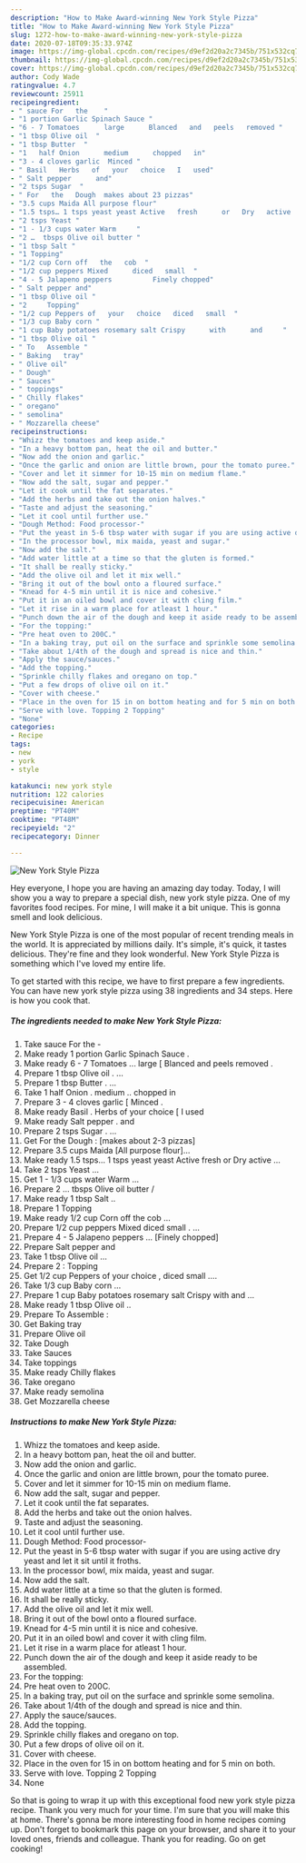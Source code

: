 ```yaml
---
description: "How to Make Award-winning New York Style Pizza"
title: "How to Make Award-winning New York Style Pizza"
slug: 1272-how-to-make-award-winning-new-york-style-pizza
date: 2020-07-18T09:35:33.974Z
image: https://img-global.cpcdn.com/recipes/d9ef2d20a2c7345b/751x532cq70/new-york-style-pizza-recipe-main-photo.jpg
thumbnail: https://img-global.cpcdn.com/recipes/d9ef2d20a2c7345b/751x532cq70/new-york-style-pizza-recipe-main-photo.jpg
cover: https://img-global.cpcdn.com/recipes/d9ef2d20a2c7345b/751x532cq70/new-york-style-pizza-recipe-main-photo.jpg
author: Cody Wade
ratingvalue: 4.7
reviewcount: 25911
recipeingredient:
- " sauce For   the    "
- "1 portion Garlic Spinach Sauce "
- "6 - 7 Tomatoes      large      Blanced   and   peels   removed "
- "1 tbsp Olive oil  "
- "1 tbsp Butter  "
- "1   half Onion      medium      chopped   in"
- "3 - 4 cloves garlic  Minced "
- " Basil   Herbs   of   your   choice   I   used"
- " Salt pepper      and"
- "2 tsps Sugar  "
- " For   the   Dough  makes about 23 pizzas"
- "3.5 cups Maida All purpose flour"
- "1.5 tsps… 1 tsps yeast yeast Active   fresh      or   Dry   active     "
- "2 tsps Yeast "
- "1 - 1/3 cups water Warm     "
- "2 …  tbsps Olive oil butter "
- "1 tbsp Salt "
- "1 Topping"
- "1/2 cup Corn off   the   cob  "
- "1/2 cup peppers Mixed      diced   small  "
- "4 - 5 Jalapeno peppers          Finely chopped"
- " Salt pepper and"
- "1 tbsp Olive oil "
- "2     Topping"
- "1/2 cup Peppers of   your   choice   diced   small  "
- "1/3 cup Baby corn "
- "1 cup Baby potatoes rosemary salt Crispy      with      and     "
- "1 tbsp Olive oil "
- " To   Assemble "
- " Baking   tray"
- " Olive oil"
- " Dough"
- " Sauces"
- " toppings"
- " Chilly flakes"
- " oregano"
- " semolina"
- " Mozzarella cheese"
recipeinstructions:
- "Whizz the tomatoes and keep aside."
- "In a heavy bottom pan, heat the oil and butter."
- "Now add the onion and garlic."
- "Once the garlic and onion are little brown, pour the tomato puree."
- "Cover and let it simmer for 10-15 min on medium flame."
- "Now add the salt, sugar and pepper."
- "Let it cook until the fat separates."
- "Add the herbs and take out the onion halves."
- "Taste and adjust the seasoning."
- "Let it cool until further use."
- "Dough Method: Food processor-"
- "Put the yeast in 5-6 tbsp water with sugar if you are using active dry yeast and let it sit until it froths."
- "In the processor bowl, mix maida, yeast and sugar."
- "Now add the salt."
- "Add water little at a time so that the gluten is formed."
- "It shall be really sticky."
- "Add the olive oil and let it mix well."
- "Bring it out of the bowl onto a floured surface."
- "Knead for 4-5 min until it is nice and cohesive."
- "Put it in an oiled bowl and cover it with cling film."
- "Let it rise in a warm place for atleast 1 hour."
- "Punch down the air of the dough and keep it aside ready to be assembled."
- "For the topping:"
- "Pre heat oven to 200C."
- "In a baking tray, put oil on the surface and sprinkle some semolina."
- "Take about 1/4th of the dough and spread is nice and thin."
- "Apply the sauce/sauces."
- "Add the topping."
- "Sprinkle chilly flakes and oregano on top."
- "Put a few drops of olive oil on it."
- "Cover with cheese."
- "Place in the oven for 15 in on bottom heating and for 5 min on both."
- "Serve with love. Topping 2 Topping"
- "None"
categories:
- Recipe
tags:
- new
- york
- style

katakunci: new york style 
nutrition: 122 calories
recipecuisine: American
preptime: "PT40M"
cooktime: "PT48M"
recipeyield: "2"
recipecategory: Dinner

---
```



![New York Style Pizza](https://img-global.cpcdn.com/recipes/d9ef2d20a2c7345b/751x532cq70/new-york-style-pizza-recipe-main-photo.jpg)

Hey everyone, I hope you are having an amazing day today. Today, I will show you a way to prepare a special dish, new york style pizza. One of my favorites food recipes. For mine, I will make it a bit unique. This is gonna smell and look delicious.



New York Style Pizza is one of the most popular of recent trending meals in the world. It is appreciated by millions daily. It's simple, it's quick, it tastes delicious. They're fine and they look wonderful. New York Style Pizza is something which I've loved my entire life.


To get started with this recipe, we have to first prepare a few ingredients. You can have new york style pizza using 38 ingredients and 34 steps. Here is how you cook that.

<!--inarticleads1-->

##### The ingredients needed to make New York Style Pizza:

1. Take  sauce For   the    -
1. Make ready 1 portion Garlic Spinach Sauce .
1. Make ready 6 - 7 Tomatoes ...     large     [ Blanced   and   peels   removed .
1. Prepare 1 tbsp Olive oil . ...
1. Prepare 1 tbsp Butter . ...
1. Take 1   half Onion .     medium ..     chopped   in
1. Prepare 3 - 4 cloves garlic [ Minced .
1. Make ready  Basil .  Herbs   of   your   choice  [ I   used
1. Make ready  Salt pepper .     and
1. Prepare 2 tsps Sugar . ...
1. Get  For   the   Dough : [makes about 2-3 pizzas]
1. Prepare 3.5 cups Maida [All purpose flour]…
1. Make ready 1.5 tsps… 1 tsps yeast yeast Active   fresh      or   Dry   active     …
1. Take 2 tsps Yeast …
1. Get 1 - 1/3 cups water Warm     …
1. Prepare 2 …  tbsps Olive oil butter /
1. Make ready 1 tbsp Salt ..
1. Prepare 1 Topping
1. Make ready 1/2 cup Corn off   the   cob  …
1. Prepare 1/2 cup peppers Mixed      diced   small . …
1. Prepare 4 - 5 Jalapeno peppers …         [Finely chopped]
1. Prepare  Salt pepper and
1. Take 1 tbsp Olive oil …
1. Prepare 2 :    Topping
1. Get 1/2 cup Peppers of   your   choice ,  diced   small  ….
1. Take 1/3 cup Baby corn …
1. Prepare 1 cup Baby potatoes rosemary salt Crispy      with      and     …
1. Make ready 1 tbsp Olive oil ..
1. Prepare  To   Assemble :
1. Get  Baking   tray
1. Prepare  Olive oil
1. Take  Dough
1. Take  Sauces
1. Take  toppings
1. Make ready  Chilly flakes
1. Take  oregano
1. Make ready  semolina
1. Get  Mozzarella cheese




<!--inarticleads2-->

##### Instructions to make New York Style Pizza:

1. Whizz the tomatoes and keep aside.
1. In a heavy bottom pan, heat the oil and butter.
1. Now add the onion and garlic.
1. Once the garlic and onion are little brown, pour the tomato puree.
1. Cover and let it simmer for 10-15 min on medium flame.
1. Now add the salt, sugar and pepper.
1. Let it cook until the fat separates.
1. Add the herbs and take out the onion halves.
1. Taste and adjust the seasoning.
1. Let it cool until further use.
1. Dough Method: Food processor-
1. Put the yeast in 5-6 tbsp water with sugar if you are using active dry yeast and let it sit until it froths.
1. In the processor bowl, mix maida, yeast and sugar.
1. Now add the salt.
1. Add water little at a time so that the gluten is formed.
1. It shall be really sticky.
1. Add the olive oil and let it mix well.
1. Bring it out of the bowl onto a floured surface.
1. Knead for 4-5 min until it is nice and cohesive.
1. Put it in an oiled bowl and cover it with cling film.
1. Let it rise in a warm place for atleast 1 hour.
1. Punch down the air of the dough and keep it aside ready to be assembled.
1. For the topping:
1. Pre heat oven to 200C.
1. In a baking tray, put oil on the surface and sprinkle some semolina.
1. Take about 1/4th of the dough and spread is nice and thin.
1. Apply the sauce/sauces.
1. Add the topping.
1. Sprinkle chilly flakes and oregano on top.
1. Put a few drops of olive oil on it.
1. Cover with cheese.
1. Place in the oven for 15 in on bottom heating and for 5 min on both.
1. Serve with love. Topping 2 Topping
1. None




So that is going to wrap it up with this exceptional food new york style pizza recipe. Thank you very much for your time. I'm sure that you will make this at home. There's gonna be more interesting food in home recipes coming up. Don't forget to bookmark this page on your browser, and share it to your loved ones, friends and colleague. Thank you for reading. Go on get cooking!
